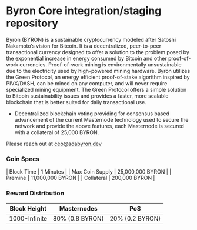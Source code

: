 Byron Core integration/staging repository
=================================================

Byron (BYRON) is a sustainable cryptocurrency modeled after Satoshi Nakamoto’s vision for Bitcoin. It is a decentralized, peer-to-peer transactional currency designed to offer a solution to the problem posed by the exponential increase in energy consumed by Bitcoin and other proof-of-work currencies. Proof-of-work mining is environmentally unsustainable due to the electricity used by high-powered mining hardware. Byron utilizes the Green Protocol, an energy efficient proof-of-stake algorithm inspired by PIVX/DASH, can be mined on any computer, and will never require specialized mining equipment. The Green Protocol offers a simple solution to Bitcoin sustainability issues and provides a faster, more scalable blockchain that is better suited for daily transactional use.

- Decentralized blockchain voting providing for consensus based advancement of the current Masternode
  technology used to secure the network and provide the above features, each Masternode is secured
  with a collateral of 25,000 BYRON.


Please reach out at ceo@adabyron.dev
### Coin Specs
| Block Time                  | 1 Minutes      |
| Max Coin Supply             | 25,000,000 BYRON    |
| Premine                     | 11,000,000 BYRON    |
| Collateral                  | 200,000 BYRON    |

### Reward Distribution

| **Block Height** | **Masternodes**  | **PoS**          |
|------------------|------------------|------------------|
| 1000-Infinite     |80% (0.8 BYRON) | 20% (0.2 BYRON)   |

